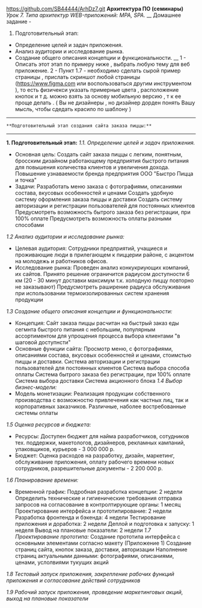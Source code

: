 https://github.com/SB44444/ArhDz7.git
**Архитектура ПО (семинары)**
*Урок 7. Типа архитектур WEB-приложений: MPA, SPA.*
__
Домашнее задание -
1. Подготовительный этап:
- Определение целей и задач приложения.
- Анализ аудитории и исследование рынка.
- Создание общего описания концепции и функциональности.
__
1 - Описать этот этап по примеру ниже , выбрать любую тему для веб приложение.
2 - Пункт 1.7 - необходимо сделать сырой пример страницы , прислать скриншот любой страницы
(https://www.figma.com или воспользоваться другим инструментом ),
то есть физичекси указать примерные цвета , расположение кнопок и т д. 
можно взять за основу мобильную версию , т к ее проще делать .
( Вы не дизайнеры , но дизайнер дорден понять Вашу мысль, чтобы сдедать красило по шаблону )
___________________________________________________________________________________________________

    **Подготовительный этап создания сайта заказа пиццы:**
___________________________________________________________________________________________________

**1. Подготовительный этап:**
*1.1. Определение целей и задач приложения.*
- Основная цель:
Создать сайт заказа пиццы с легким, понятным, бросским дизайном
	работающему предприятия быстрого питания для повышения количества клиентов и увеличения дохода. 
	Повышение узнаваемости бренда предприятия ООО "Быстро Пицца и точка"
- Задачи:
    Разработать меню заказа с фотографиями, описаниями состава, вкусовых особенностей и ценами
    Создать удобную систему оформления заказа пиццы и доставки
    Создать систему авторизации и регистрации пользователей для постоянных клиентов
    Предусмотреть возможность бытрого заказа без регистрации, при 100% оплате
    Предусмотреть возможность оплаты разными способами

*1.2 Анализ аудитории и исследование рынка:*  
- Целевая аудитория:
    Сотрудники предприятий, учащиеся и проживающие люди в прилегающем к пиццерии районе,
	с акцентом на молодежь и работников офисов.  
- Исследование рынка: 
    Проведен анализ конкукриующих компаний, их сайтов.
	Принято решение ограничится радиусом доступности 6 км (20 - 30 минут доставки максимум т.к. холодную пиццу повторно не заказывают)
    Предусмотреть раширение радиуса обслуживания при использовании термоизолированных систем хранения продукции 

*1.3 Создание общего описания концепции и функциональности:*
- Концепция: 
    Сайт заказа пиццы расчитан на быстрый заказ еды сегмнта быстрого питания с небольшим,
	популярным ассортиментом для упрощения процесса выбора клиентами "в шаговой доступнсти"
- Основные функции сайта:
    Просмотр меню, с фотографиями, описаниями состава, вкусовых особенностей и ценами, стоимстью пиццы и доставки.
    Система авторизации и регистрации пользователей для постоянных клиентов
    Система выбора способа оплаты
    Система бытрого заказа без регистрации, при 100% оплате
    Система выбора доставки
    Система акционного блока 
*1.4 Выбор бизнес-модели:*
- Модель монетизации:
    Реализация продукции собственного производства с возможностю привлечения
	как частных лиц, так и корпоративных заказчиков. Различные, наболее востребованные системы оплаты
    
*1.5 Оценка ресурсов и бюджета:*
- Ресурсы: 
    Доступен бюджет для найма разработчиков, сотудников тех. поддержки, макетологов, дизайнеров,
	рекламных кампаний, упаковщиков, курьеров - 3 000 000 р.
- Бюджет: 
    Оценка расходов на разработку, дизайн, маркетинг, обслуживание приложения,
	оплату рабочего времени новых сотрудников, разрешительные документы - 2 200 000 р.

*1.6 Планирование времени:*
- Временной график:
    Подробная разработка концепции: 2 недели
    Определить технические и гигиенические требования отправка запросов на согласование в контролтирующие органы: 1 месяц
    Проектирование интерфейса и прототипирование: 2 недели
    Разработка фронтенда и бэкенда: 4 недели
    Тестирование приложения и доработка: 2 недели
    Деплой и подготовка к запуску: 1 неделя
    Вывод на плановые показатели: 2 недели
*1.7 Проектирование прототипа:*
    Создание прототипа интерфейса с основными элементами согласно макету (Приложение 1) 
    Создание страниц сайта, кнопок заказа, доставки, авторизации
    Наполнение страниц актуальными данными: фотографиями, описаниями, ценами, услолвиями тукущих акций

*1.8 Тестовый запуск приложения, закрепление рабочих функций приложения и согласование действий сотрудников*

*1.9 Рабочий запуск приложения, проведение маркетинговых акций, выход на плановые показатели*
